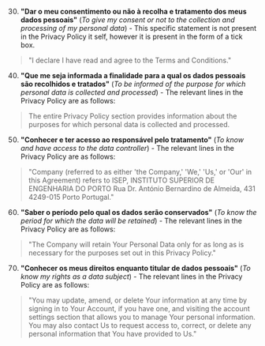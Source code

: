 30) **"Dar o meu consentimento ou não à recolha e tratamento dos meus dados pessoais"** (*To give my consent or not to the collection and processing of my personal data*) - This specific statement is not present in the Privacy Policy it  self, however it is present in the form of a tick box.
>"I declare I have read and agree to the Terms and Conditions."

40) **"Que me seja informada a finalidade para a qual os dados pessoais são recolhidos e tratados"** (*To be informed of the purpose for which personal data is collected and processed*) - The relevant lines in the Privacy Policy are as follows:

> The entire Privacy Policy section provides information about the purposes for which personal data is collected and processed.

50) **"Conhecer e ter acesso ao responsável pelo tratamento"** (*To know and have access to the data controller*) - The relevant lines in the Privacy Policy are as follows:

> "Company (referred to as either 'the Company,' 'We,' 'Us,' or 'Our' in this Agreement) refers to ISEP, INSTITUTO SUPERIOR DE ENGENHARIA DO PORTO Rua Dr. António Bernardino de Almeida, 431 4249-015 Porto Portugal."

60) **"Saber o período pelo qual os dados serão conservados"** (*To know the period for which the data will be retained*) - The relevant lines in the Privacy Policy are as follows:

> "The Company will retain Your Personal Data only for as long as is necessary for the purposes set out in this Privacy Policy."

70) **"Conhecer os meus direitos enquanto titular de dados pessoais"** (*To know my rights as a data subject*) - The relevant lines in the Privacy Policy are as follows:

> "You may update, amend, or delete Your information at any time by signing in to Your Account, if you have one, and
    visiting the account settings section that allows you to manage Your personal information. You may also contact Us
    to request access to, correct, or delete any personal information that You have provided to Us."

